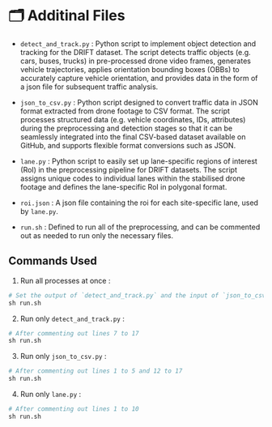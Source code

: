 # 🗂️ Additinal Files
- `detect_and_track.py` : Python script to implement object detection and tracking for the DRIFT dataset. The script detects traffic objects (e.g. cars, buses, trucks) in pre-processed drone video frames, generates vehicle trajectories, applies orientation bounding boxes (OBBs) to accurately capture vehicle orientation, and provides data in the form of a json file for subsequent traffic analysis.
 
- `json_to_csv.py` : Python script designed to convert traffic data in JSON format extracted from drone footage to CSV format. The script processes structured data (e.g. vehicle coordinates, IDs, attributes) during the preprocessing and detection stages so that it can be seamlessly integrated into the final CSV-based dataset available on GitHub, and supports flexible format conversions such as JSON.           

- `lane.py` : Python script to easily set up lane-specific regions of interest (RoI) in the preprocessing pipeline for DRIFT datasets. The script assigns unique codes to individual lanes within the stabilised drone footage and defines the lane-specific RoI in polygonal format.
 
- `roi.json` : A json file containing the roi for each site-specific lane, used by `lane.py`.

- `run.sh` : Defined to run all of the preprocessing, and can be commented out as needed to run only the necessary files. 


## Commands Used
1. Run all processes at once :
```python
# Set the output of `detect_and_track.py` and the input of `json_to_csv.py` to be the same
sh run.sh
```    
2. Run only `detect_and_track.py` :
```python
# After commenting out lines 7 to 17
sh run.sh
```       
3. Run only `json_to_csv.py` :
```python
# After commenting out lines 1 to 5 and 12 to 17
sh run.sh
```      
4. Run only `lane.py` :
```python
# After commenting out lines 1 to 10
sh run.sh
```  

